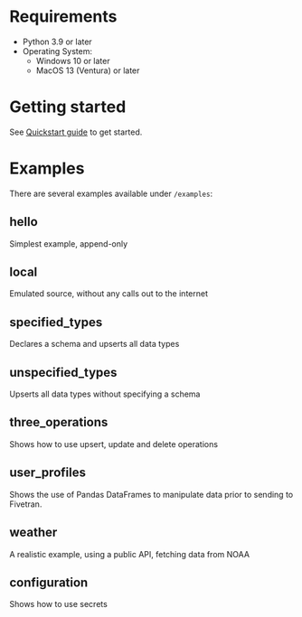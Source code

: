 # Requirements
- Python 3.9 or later
- Operating System:
  - Windows 10 or later
  - MacOS 13 (Ventura) or later

# Getting started
See [Quickstart guide](https://fivetran.com/docs/connectors/connector-sdk/quickstart-guide) to get started.

# Examples
There are several examples available under `/examples`:

## hello
Simplest example, append-only

## local
Emulated source, without any calls out to the internet

## specified_types
Declares a schema and upserts all data types

## unspecified_types
Upserts all data types without specifying a schema

## three_operations
Shows how to use upsert, update and delete operations

## user_profiles
Shows the use of Pandas DataFrames to manipulate data prior to sending to Fivetran.

## weather
A realistic example, using a public API, fetching data from NOAA

## configuration
Shows how to use secrets
